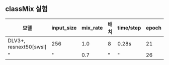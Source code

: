 
## classMix 실험
|모델|input_size|mix_rate|배치|time/step|epoch|loss|val_loss|val_mIoU1|val_mIoU2|LB score|
|------|---|---|---|---|---|---|---|---|---|---|
|DLV3+, resnext50[swsl]|256|1.0|8|0.28s|21|0.228|0.403|0.456|0.475|0.5712|
|"|"|0.7|"|"|26|0.226|0.436|0.437|0.512|0.5631|

